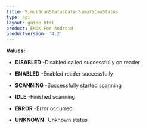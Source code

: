 ```yaml
---
title: SimulScanStatusData.SimulScanStatus
type: api
layout: guide.html
product: EMDK For Android
productversion: '4.2'
---
```





**Values:**

* **DISABLED** -Disabled called successfully on reader

* **ENABLED** -Enabled reader successfully

* **SCANNING** -Successfully started scanning

* **IDLE** -Finished scanning

* **ERROR** -Error occurred

* **UNKNOWN** -Unknown status

